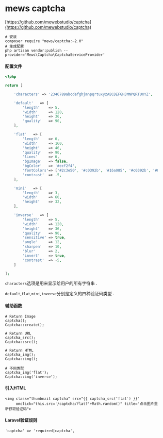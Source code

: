 # mews captcha

[https://github.com/mewebstudio/captcha](https://github.com/mewebstudio/captcha)

```
# 安装
composer require "mews/captcha:~2.0"
# 生成配置
php artisan vendor:publish --provider='Mews\Captcha\CaptchaServiceProvider'
```

#### 配置文件

```php
<?php

return [

    'characters' => '2346789abcdefghjmnpqrtuxyzABCDEFGHJMNPQRTUXYZ',

    'default'   => [
        'length'    => 5,
        'width'     => 120,
        'height'    => 36,
        'quality'   => 90,
    ],

    'flat'   => [
        'length'    => 6,
        'width'     => 160,
        'height'    => 46,
        'quality'   => 90,
        'lines'     => 6,
        'bgImage'   => false,
        'bgColor'   => '#ecf2f4',
        'fontColors'=> ['#2c3e50', '#c0392b', '#16a085', '#c0392b', '#8e44ad', '#303f9f', '#f57c00', '#795548'],
        'contrast'  => -5,
    ],

    'mini'   => [
        'length'    => 3,
        'width'     => 60,
        'height'    => 32,
    ],

    'inverse'   => [
        'length'    => 5,
        'width'     => 120,
        'height'    => 36,
        'quality'   => 90,
        'sensitive' => true,
        'angle'     => 12,
        'sharpen'   => 10,
        'blur'      => 2,
        'invert'    => true,
        'contrast'  => -5,
    ]

];
```

`characters`选项是用来显示给用户的所有字符串 .

`default`,`flat`,`mini`,`inverse`分别是定义的四种验证码类型 .

#### 辅助函数

```
# Return Image
captcha();
Captcha::create();

# Return URL
captcha_src();
Captcha::src();

# Return HTML
captcha_img();
Captcha::img();

# 不同类型
captcha_img('flat');
Captcha::img('inverse');
```

#### 引入HTML

```
<img class="thumbnail captcha" src="{{ captcha_src('flat') }}" 
     onclick="this.src='/captcha/flat?'+Math.random()" title="点击图片重新获取验证码">
```

#### Laravel验证规则

```
'captcha' => 'required|captcha',
```



